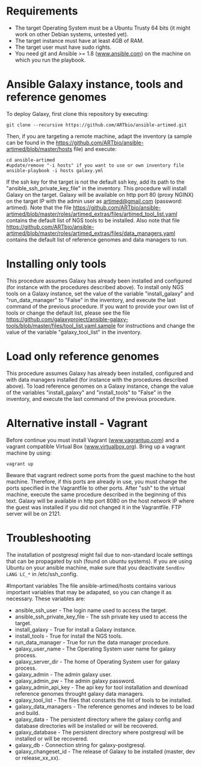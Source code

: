 # Requirements
  * The target Operating System must be a Ubuntu Trusty 64 bits (it might work on other Debian systems, untested yet).
  * The target instance must have at least 4GB of RAM.
  * The target user must have sudo rights.
  * You need git and Ansible >= 1.8 (www.ansible.com) on the machine on which you run the playbook.
  
# Ansible Galaxy instance, tools and reference genomes
To deploy Galaxy, first clone this repository by executing:
```
git clone --recursive https://github.com/ARTbio/ansible-artimed.git
```
Then, if you are targeting a remote machine, adapt the inventory (a sample can be found in the https://github.com/ARTbio/ansible-artimed/blob/master/hosts file) and execute:
```
cd ansible-artimed
#update/remove "-i hosts" if you want to use or own inventory file
ansible-playbook -i hosts galaxy.yml 
```
If the ssh key for the target is not the default ssh key, add its path to the "ansible_ssh_private_key_file" in the inventory.
This procedure will install Galaxy on the target.
Galaxy will be available on http port 80 (proxy NGINX) on the target IP with the admin user as artimed@gmail.com (password: artimed).
Note that the file https://github.com/ARTbio/ansible-artimed/blob/master/roles/artimed_extras/files/artimed_tool_list.yaml contains the default list of NGS tools to be installed.
Also note that file https://github.com/ARTbio/ansible-artimed/blob/master/roles/artimed_extras/files/data_managers.yaml contains the default list of reference genomes and data managers to run.

# Installing only tools
This procedure assumes Galaxy has already been installed and configured (for instance with the procedures described above).
To install only NGS tools on a Galaxy instance, set the value of the variable "install_galaxy" and "run_data_manager" to "False" in the inventory, and execute the last command of the previous procedure.
If you want to provide your own list of tools or change the default list, please see the file https://github.com/galaxyproject/ansible-galaxy-tools/blob/master/files/tool_list.yaml.sample for instructions and change the value of the variable "galaxy_tool_list" in the inventory.

# Load only reference genomes
This procedure assumes Galaxy has already been installed, configured and with data managers installed (for instance with the procedures described above).
To load reference genomes on a Galaxy instance, change the value of the variables "install_galaxy" and "install_tools" to "False" in the inventory, and execute the last command of the previous procedure.

# Alternative install - Vagrant
Before continue you must install Vagrant (www.vagrantup.com) and a vagrant compatible Virtual Box (www.virtualbox.org).
Bring up a vagrant machine by using:
```
vagrant up
```
Beware that vagrant redirect some ports from the guest machine to the host machine. 
Therefore, if this ports are already in use, you must change the ports specified in the Vagrantfile to other ports.
After "ssh" to the virtual machine, execute the same procedure described in the beginning of this text. 
Galaxy will be available in http port 8080 on the host network IP where the guest was installed if you did not changed it in the Vagrantfile. FTP server will be on 2121.

# Troubleshooting
The installation of postgresql might fail due to non-standard locale settings that can be propagated by ssh (found on ubuntu systems).
If you are using Ubuntu on your ansible machine, make sure that you deactivate `SendEnv LANG LC_*` in /etc/ssh_config.

#Important variables
The file ansible-artimed/hosts contains various important variables that may be adapated, so you can change it as necessary.
These variables are:
- ansible_ssh_user - The login name used to access the target.
- ansible_ssh_private_key_file - The ssh private key used to access the target.
- install_galaxy - True for install a Galaxy instance.
- install_tools - True for install the NGS tools.
- run_data_manager - True for run the data manager procedure.
- galaxy_user_name - The Operating System user name for galaxy process.
- galaxy_server_dir - The home of Operating System user for galaxy process.
- galaxy_admin - The admin galaxy user.
- galaxy_admin_pw - The admin galaxy password.
- galaxy_admin_api_key - The api key for tool installation and download reference genomes throught galaxy data managers.
- galaxy_tool_list - The files that constants the list of tools to be installed.
- galaxy_data_managers - The reference genomes and indexes to be load and build.
- galaxy_data - The persistent directory where the galaxy config and database directories will be installed or will be recovered.
- galaxy_database - The persistent directory where postgresql will be installed or will be recovered.
- galaxy_db - Connection string for galaxy-postgresql.
- galaxy_changeset_id - The release of Galaxy to be installed (master, dev or release_xx_xx).
